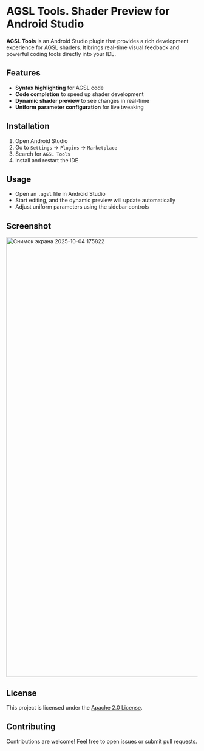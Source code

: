 # AGSL Tools. Shader Preview for Android Studio

**AGSL Tools** is an Android Studio plugin that provides a rich development experience for AGSL shaders. It brings real-time visual feedback and powerful coding tools directly into your IDE.

## Features

- **Syntax highlighting** for AGSL code
- **Code completion** to speed up shader development
- **Dynamic shader preview** to see changes in real-time
- **Uniform parameter configuration** for live tweaking

## Installation

1. Open Android Studio
2. Go to `Settings` → `Plugins` → `Marketplace`
3. Search for `AGSL Tools`
4. Install and restart the IDE

## Usage

- Open an `.agsl` file in Android Studio
- Start editing, and the dynamic preview will update automatically
- Adjust uniform parameters using the sidebar controls

## Screenshot

<img width="1514" height="1157" alt="Снимок экрана 2025-10-04 175822" src="https://github.com/user-attachments/assets/622c7a5c-3fcd-4e6f-a75c-ad1eaba19d81" />

## License

This project is licensed under the [Apache 2.0 License](LICENSE).

## Contributing

Contributions are welcome! Feel free to open issues or submit pull requests.
